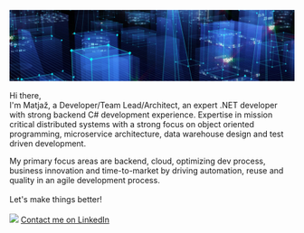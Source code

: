 ![Header image](https://github.com/matjazbravc/matjazbravc/blob/main/profile_background.jpg?raw=true)

Hi there,
<br />
I'm Matjaž, a Developer/Team Lead/Architect, an expert .NET developer with strong  backend C# development experience. Expertise in mission critical distributed systems with a strong focus on object oriented programming, microservice architecture, data warehouse design and test driven development.
<br />

My primary focus areas are backend, cloud, optimizing dev process, business innovation and time-to-market by driving automation, reuse and quality in an agile development process. <br /><br />
Let's make things better!
<br /> <br />
[<img src="https://static.licdn.com/scds/common/u/img/webpromo/btn_in_20x15.png">](https://www.linkedin.com/in/matjazbravc/)
[Contact me on LinkedIn](https://www.linkedin.com/in/matjazbravc/)
